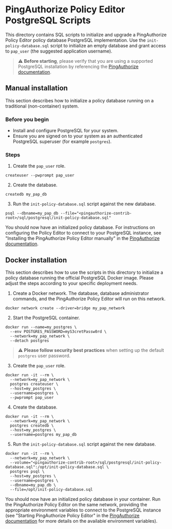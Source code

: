 # PingAuthorize Policy Editor PostgreSQL Scripts
This directory contains SQL scripts to initialize and upgrade a PingAuthorize Policy Editor policy
database PostgreSQL implementation. Use the `init-policy-database.sql` script to initialize an empty database
and grant access to `pap_user` (the suggested application username).
> :warning: **Before starting**, please verify that you are using a supported PostgreSQL installation by referencing
the [PingAuthorize documentation](https://docs.pingidentity.com/csh?Product=paz-latest&Page=home).
## Manual installation
This section describes how to initialize a policy database running on a traditional (non-container) system.

### Before you begin
* Install and configure PostgreSQL for your system.
* Ensure you are signed on to your system as an authenticated PostgreSQL superuser (for example `postgres`).

### Steps
1. Create the `pap_user` role.
```
createuser --pwprompt pap_user
```
2. Create the database.
```
createdb my_pap_db
```
3. Run the `init-policy-database.sql` script against the new database.
```
psql --dbname=my_pap_db --file="<pingauthorize-contrib-root>/sql/postgresql/init-policy-database.sql"
```
You should now have an initialized policy database. For instructions on configuring the Policy Editor to connect to
your PostgreSQL instance, see "Installing the PingAuthorize Policy Editor manually" in the [PingAuthorize
documentation](https://docs.pingidentity.com/csh?Product=paz-latest&Page=home).

## Docker installation
This section describes how to use the scripts in this directory to initialize a policy database running the official
PostgreSQL Docker image. Please adjust the steps according to your specific deployment needs.
1. Create a Docker network. The database, database administrator commands, and the PingAuthorize Policy Editor will
run on this network.
```
docker network create --driver=bridge my_pap_network
```
2. Start the PostgreSQL container.
```
docker run --name=my_postgres \
  --env POSTGRES_PASSWORD=myS3cretPassw0rd \
  --network=my_pap_network \
  --detach postgres
```
> :warning: **Please follow security best practices** when setting up the default `postgres` user password.
3. Create the `pap_user` role.
```
docker run -it --rm \
  --network=my_pap_network \
  postgres createuser \
  --host=my_postgres \
  --username=postgres \
  --pwprompt pap_user
```
4. Create the database.
```
docker run -it --rm \
  --network=my_pap_network \
  postgres createdb \
  --host=my_postgres \
  --username=postgres my_pap_db
```
5. Run the `init-policy-database.sql` script against the new database.
```
docker run -it --rm \
  --network=my_pap_network \
  --volume="<pingauthorize-contrib-root>/sql/postgresql/init-policy-database.sql":/opt/init-policy-database.sql \
  postgres psql \
  --host=my_postgres \
  --username=postgres \
  --dbname=my_pap_db \
  --file=/opt/init-policy-database.sql
```
You should now have an initialized policy database in your container. Run the PingAuthorize Policy Editor on the
same network, providing the appropriate environment variables to connect to the PostgreSQL instance 
(see "Starting PingAuthorize Policy Editor" in the 
[PingAuthorize documentation](https://docs.pingidentity.com/csh?Product=paz-latest&Page=home) for more details
on the available environment variables).
